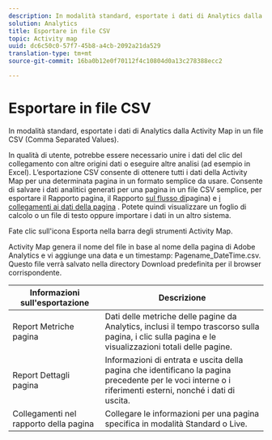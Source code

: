 ```yaml
---
description: In modalità standard, esportate i dati di Analytics dalla Activity Map in un file CSV (Comma Separated Values).
solution: Analytics
title: Esportare in file CSV
topic: Activity map
uuid: dc6c50c0-57f7-45b8-a4cb-2092a21da529
translation-type: tm+mt
source-git-commit: 16ba0b12e0f70112f4c10804d0a13c278388ecc2

---
```



# Esportare in file CSV

In modalità standard, esportate i dati di Analytics dalla Activity Map in un file CSV (Comma Separated Values).

In qualità di utente, potrebbe essere necessario unire i dati del clic del collegamento con altre origini dati o eseguire altre analisi (ad esempio in Excel). L’esportazione CSV consente di ottenere tutti i dati della Activity Map per una determinata pagina in un formato semplice da usare. Consente di salvare i dati analitici generati per una pagina in un file CSV semplice, per esportare il Rapporto pagina, il Rapporto [sul flusso di](/help/analyze/activity-map/activitymap-page-flow.md)pagina) e [i collegamenti ai dati della pagina](/help/analyze/activity-map/activitymap-links-report.md) . Potete quindi visualizzare un foglio di calcolo o un file di testo oppure importare i dati in un altro sistema.

Fate clic sull'icona Esporta nella barra degli strumenti Activity Map.

Activity Map genera il nome del file in base al nome della pagina di Adobe Analytics e vi aggiunge una data e un timestamp: Pagename_DateTime.csv. Questo file verrà salvato nella directory Download predefinita per il browser corrispondente.

| Informazioni sull'esportazione | Descrizione |
|---|---|
| Report Metriche pagina | Dati delle metriche delle pagine da Analytics, inclusi il tempo trascorso sulla pagina, i clic sulla pagina e le visualizzazioni totali delle pagine. |
| Report Dettagli pagina | Informazioni di entrata e uscita della pagina che identificano la pagina precedente per le voci interne o i riferimenti esterni, nonché i dati di uscita. |
| Collegamenti nel rapporto della pagina | Collegare le informazioni per una pagina specifica in modalità Standard o Live. |
